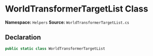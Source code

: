 # WorldTransformerTargetList Class

**Namespace:** `Helpers`
**Source:** `WorldTransformerTargetList.cs`

## Declaration

```csharp
public static class WorldTransformerTargetList
```

